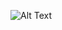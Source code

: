 ![Alt Text](https://media2.giphy.com/media/v1.Y2lkPTc5MGI3NjExMGI5MTc2NjFhZGVkM2RkZjliNGEzZGVmMDM5OTE0YTU4NTBkZmE1YiZjdD1n/FEDQ6cexumZDcMz9Gw/giphy.gif)
